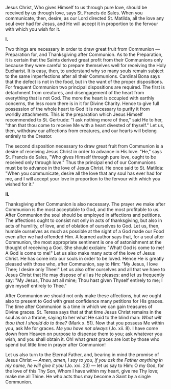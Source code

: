 
Jesus Christ, Who gives Himself to us through pure love, should be received by us through love, says St. Francis de Sales. When you communicate, then, desire, as our Lord directed St. Matilda, all the love any soul ever had for Jesus, and He will accept it in proportion to the fervour with which you wish for it.

**I\.**

Two things are necessary in order to draw great fruit from Communion — Preparation for, and Thanksgiving after Communion. As to the Preparation, it is certain that the Saints derived great profit from their Communions only because they were careful to prepare themselves well for receiving the Holy Eucharist. It is easy, then, to understand why so many souls remain subject to the same imperfections after all their Communions. Cardinal Bona says that the defect is not in the food, but in the want of the proper dispositions. For frequent Communion two principal dispositions are required. The first is detachment from creatures, and disengagement of the heart from everything that is not God. The more the heart is occupied with earthly concerns, the less room there is in it for Divine Charity. Hence to give full possession of the whole heart to God it is necessary to purify it from worldly attachments. This is the preparation which Jesus Himself recommended to St. Gertrude: \"I ask nothing more of thee,\" said He to her, \"than that thou come to receive Me with a heart divested of thyself.\" Let us, then, withdraw our affections from creatures, and our hearts will belong entirely to the Creator.

The second disposition necessary to draw great fruit from Communion is a desire of receiving Jesus Christ in order to advance in His love. \"He,\" says St. Francis de Sales, \"Who gives Himself through pure love, ought to be received only through love.\" Thus the principal end of our Communions must be to advance in the love of Jesus Christ. He once said to St. Matilda: \"When you communicate, desire all the love that any soul has ever had for me, and I will accept your love in proportion to the fervour with which you wished for it.\"

**II\.**

Thanksgiving after Communion is also necessary. The prayer we make after Communion is the most acceptable to God, and the most profitable to us. After Communion the soul should be employed in affections and petitions. The affections ought to consist not only in acts of thanksgiving, but also in acts of humility, of love, and of oblation of ourselves to God. Let us, then, humble ourselves as much as possible at the sight of a God made our Food even after we had offended Him. A learned author says that, for a soul after Communion, the most appropriate sentiment is one of astonishment at the thought of receiving a God. She should exclaim: \"What! God is come to me! A God is come to me!\" Let us also make many acts of the love of Jesus Christ. He has come into our souls in order to be loved. Hence He is greatly pleased with those who, after Communion, say to Him: \"My Jesus, I love Thee; I desire only Thee!\" Let us also offer ourselves and all that we have to Jesus Christ that He may dispose of all as He pleases: and let us frequently say: \"My Jesus, Thou art all mine; Thou hast given Thyself entirely to me; I give myself entirely to Thee.\"

After Communion we should not only make these affections, but we ought also to present to God with great confidence many petitions for His graces. The time after Communion is a time in which we can gain treasures of Divine graces. St. Teresa says that at that time Jesus Christ remains in the soul as on a throne, saying to her what He said to the blind man: *What wilt thou that I should do to thee?* (Mark x. 51). Now that you possess Me within you, ask Me for graces. *Me you have not always* (Jo. xii. 8). I have come down from Heaven on purpose to dispense them to you; ask whatever you wish, and you shall obtain it. Oh! what great graces are lost by those who spend but little time in prayer after Communion!

Let us also turn to the Eternal Father, and, bearing in mind the promise of Jesus Christ — *Amen, amen, I say to you, if you ask the Father anything in my name, he will give it you* (Jo. xvi. 23) — let us say to Him: O my God, for the love of this Thy Son, Whom I have within my heart, give me Thy love; make me all Thine. He who acts thus may become a Saint by a single Communion.

